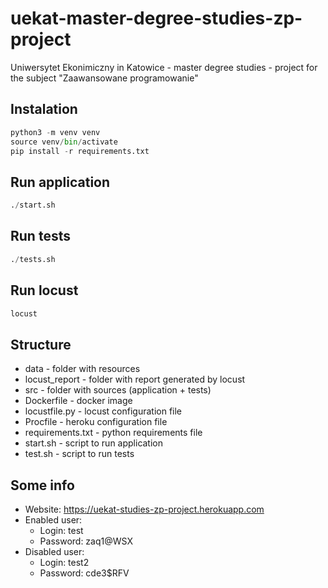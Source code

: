 # uekat-master-degree-studies-zp-project

Uniwersytet Ekonimiczny in Katowice - master degree studies - project for the subject "Zaawansowane programowanie"

## Instalation

```py
python3 -m venv venv
source venv/bin/activate
pip install -r requirements.txt
```

## Run application

```py
./start.sh
```

## Run tests

```py
./tests.sh
```

## Run locust

```py
locust
```

## Structure

- data - folder with resources
- locust_report - folder with report generated by locust
- src - folder with sources (application + tests)
- Dockerfile - docker image
- locustfile.py - locust configuration file
- Procfile - heroku configuration file
- requirements.txt - python requirements file
- start.sh - script to run application
- test.sh - script to run tests

## Some info

- Website: https://uekat-studies-zp-project.herokuapp.com
- Enabled user:
    - Login: test
    - Password: zaq1@WSX
- Disabled user:
    - Login: test2
    - Password: cde3$RFV
